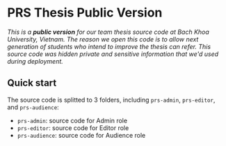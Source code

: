 # PRS Thesis Public Version

_This is a **public version** for our team thesis source code at Bach Khoa University, Vietnam. The reason we open this code is to allow next generation of students who intend to improve the thesis can refer. This source code was hidden private and sensitive information that we'd used during deployment._

## Quick start

The source code is splitted to 3 folders, including `prs-admin`, `prs-editor`, and `prs-audience`:

- `prs-admin`: source code for Admin role
- `prs-editor`: source code for Editor role
- `prs-audience`: source code for Audience role
